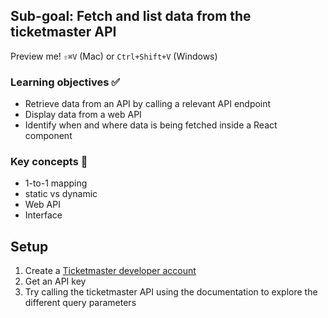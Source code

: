 ## Sub-goal: Fetch and list data from the ticketmaster API

Preview me! `⇧⌘V` (Mac)  or `Ctrl+Shift+V` (Windows)

### Learning objectives ✅

- Retrieve data from an API by calling a relevant API endpoint
- Display data from a web API
- Identify when and where data is being fetched inside a React component

### Key concepts 🔑

- 1-to-1 mapping
- static vs dynamic
- Web API
- Interface

## Setup

1. Create a [Ticketmaster developer account](https://developer-acct.ticketmaster.com/user/register)
1. Get an API key
1. Try calling the ticketmaster API using the documentation to explore the different query parameters
